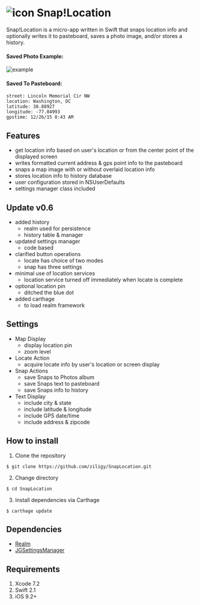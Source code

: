 # ![icon](https://raw.githubusercontent.com/ziligy/SnapLocation/master/snapLocation-github.png "icon") Snap!Location

Snap!Location is a micro-app written in Swift that snaps location info and optionally writes it to pasteboard, saves a photo image, and/or stores a history.

#### Saved Photo Example:

![example](https://raw.githubusercontent.com/ziligy/SnapLocation/master/SnapLocationPhotoExample.jpg "example")


#### Saved To Pasteboard:
```
street: Lincoln Memorial Cir NW
location: Washington, DC
latitude: 38.88927
longitude: -77.04993
gpstime: 12/26/15 8:43 AM
```

## Features
- get location info based on user's location or from the center point of the displayed screen
- writes formatted current address & gps point info to the pasteboard
- snaps a map image with or without overlaid location info
- stores location info to history database
- user configuration stored in NSUserDefaults
- settings manager class included

## Update v0.6
- added history
    + realm used for persistence
    + history table & manager
- updated settings manager
    + code based
- clarified button operations
    + locate has choice of two modes
    + snap has three settings
- minimal use of location services
    + location service turned off immediately when locate is complete
- optional location pin
    + ditched the blue dot
- added carthage
    + to load realm framework

## Settings
- Map Display
    + display location pin
    + zoom level
- Locate Action
    + acquire locate info by user's location or screen display
- Snap Actions
    + save Snaps to Photos album
    + save Snaps text to pasteboard
    + save Snaps info to history
- Text Display
    + include city & state
    + include latitude & longitude
    + include GPS date/time
    + include address & zipcode

## How to install

1) Clone the repository

```
$ git clone https://github.com/ziligy/SnapLocation.git

```

2) Change directory

```
$ cd SnapLocation
```

3) Install dependencies via Carthage

```
$ carthage update
```

## Dependencies
- [Realm](https://github.com/realm/realm-cocoa)
- [JGSettingsManager](https://github.com/ziligy/JGSettingsManager)

## Requirements
1. Xcode 7.2
2. Swift 2.1
3. iOS 9.2+

